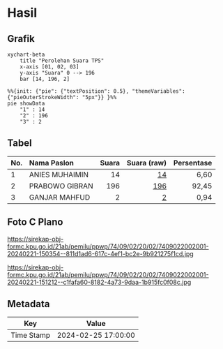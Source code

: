 # Hasil

## Grafik

```mermaid
xychart-beta
    title "Perolehan Suara TPS"
    x-axis [01, 02, 03]
    y-axis "Suara" 0 --> 196
    bar [14, 196, 2]
```

```mermaid
%%{init: {"pie": {"textPosition": 0.5}, "themeVariables": {"pieOuterStrokeWidth": "5px"}} }%%
pie showData
    "1" : 14
    "2" : 196
    "3" : 2
```

## Tabel

| No. | Nama Paslon    | Suara | Suara (raw) | Persentase |
|:--- |:-------------- | -----:| -----------:| ----------:|
| 1   | ANIES MUHAIMIN | 14    | [14][p-1]   | 6,60       |
| 2   | PRABOWO GIBRAN | 196   | [196][p-2]  | 92,45      |
| 3   | GANJAR MAHFUD  | 2     | [2][p-3]    | 0,94       |


[p-1]: https://github.com/gigit-pemilu/pemilu-2024-74-sulawesi-tenggara/blob/main/pilpres/hitung-suara/sub/74-sulawesi-tenggara/sub/09-konawe-utara/sub/02-wiwirano/sub/2002-padalere/sub/001-tps/sub/paslon-1.txt
[p-2]: https://github.com/gigit-pemilu/pemilu-2024-74-sulawesi-tenggara/blob/main/pilpres/hitung-suara/sub/74-sulawesi-tenggara/sub/09-konawe-utara/sub/02-wiwirano/sub/2002-padalere/sub/001-tps/sub/paslon-2.txt
[p-3]: https://github.com/gigit-pemilu/pemilu-2024-74-sulawesi-tenggara/blob/main/pilpres/hitung-suara/sub/74-sulawesi-tenggara/sub/09-konawe-utara/sub/02-wiwirano/sub/2002-padalere/sub/001-tps/sub/paslon-3.txt

## Foto C Plano

https://sirekap-obj-formc.kpu.go.id/21ab/pemilu/ppwp/74/09/02/20/02/7409022002001-20240221-150354--811d1ad6-617c-4ef1-bc2e-9b921275f1cd.jpg

https://sirekap-obj-formc.kpu.go.id/21ab/pemilu/ppwp/74/09/02/20/02/7409022002001-20240221-151212--c1fafa60-8182-4a73-9daa-1b915fc0f08c.jpg


## Metadata

| Key        | Value               |
| ---------- | ------------------- |
| Time Stamp | 2024-02-25 17:00:00 |




